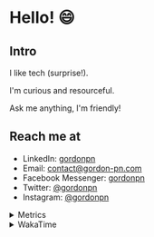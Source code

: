 # Hello! 😄

## Intro

I like tech (surprise!).

I'm curious and resourceful.

Ask me anything, I'm friendly!

## Reach me at

- LinkedIn: [gordonpn](https://www.linkedin.com/in/gordonpn/)
- Email: [contact@gordon-pn.com](mailto:contact@gordon-pn.com)
- Facebook Messenger: [gordonpn](https://www.messenger.com/t/Gordonpn)
- Twitter: [@gordonpn](https://twitter.com/Gordonpn)
- Instagram: [@gordonpn](https://www.instagram.com/gordonpn/)

<details>
  <summary>Metrics</summary>

  <img align="center" src="https://github.com/gordonpn/gordonpn/blob/master/github-metrics.svg" alt="GitHub Metrics">

</details>

<details>
  <summary>WakaTime</summary>

  <!--START_SECTION:waka-->
📊 **This Week I Spent My Time On** 

```text
💬 Programming Languages: 
Java                     10 hrs 48 mins      █████████████████████░░░░   83.12 % 
GitIgnore file           47 mins             ██░░░░░░░░░░░░░░░░░░░░░░░   06.05 % 
XML                      25 mins             █░░░░░░░░░░░░░░░░░░░░░░░░   03.33 % 
Bash                     19 mins             █░░░░░░░░░░░░░░░░░░░░░░░░   02.54 % 
Brazil Dependency Config 10 mins             ░░░░░░░░░░░░░░░░░░░░░░░░░   01.30 % 

🔥 Editors: 
Intellijidea             12 hrs 32 mins      ████████████████████████░   96.48 % 
VS Code                  27 mins             █░░░░░░░░░░░░░░░░░░░░░░░░   03.52 % 
```


 Last Updated on 03/04/2024 10:19:56 UTC
<!--END_SECTION:waka-->
</details>
